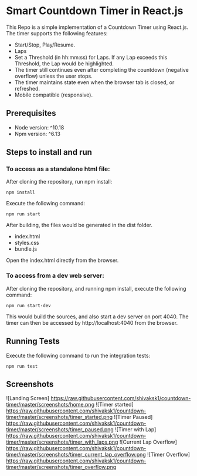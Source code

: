 # Smart Countdown Timer in React.js

This Repo is a simple implementation of a Countdown Timer using React.js.
The timer supports the following features:
* Start/Stop, Play/Resume.
* Laps
* Set a Threshold (in hh:mm:ss) for Laps. If any Lap exceeds this Threshold, the Lap would be highlighted.
* The timer still continues even after completing the countdown (negative overflow) unless the user stops.
* The timer maintains state even when the browser tab is closed, or refreshed.
* Mobile compatible (responsive).

## Prerequisites

* Node version: ^10.18
* Npm version: ^6.13

## Steps to install and run

### To access as a standalone html file:
After cloning the repository, run npm install:
```
npm install
```

Execute the following command:
```
npm run start
```

After building, the files would be generated in the dist folder.
* index.html
* styles.css
* bundle.js

Open the index.html directly from the browser.

### To access from a dev web server:
After cloning the repository, and running npm install, execute the following command:
```
npm run start-dev
```
This would build the sources, and also start a dev server on port 4040.
The timer can then be accessed by http://localhost:4040 from the browser.

## Running Tests
Execute the following command to run the integration tests:
```
npm run test
```

## Screenshots
![Landing Screen] https://raw.githubusercontent.com/shivaksk1/countdown-timer/master/screenshots/home.png
![Timer started] https://raw.githubusercontent.com/shivaksk1/countdown-timer/master/screenshots/timer_started.png
![Timer Paused] https://raw.githubusercontent.com/shivaksk1/countdown-timer/master/screenshots/timer_paused.png
![Timer with Lap] https://raw.githubusercontent.com/shivaksk1/countdown-timer/master/screenshots/timer_with_laps.png
![Current Lap Overflow] https://raw.githubusercontent.com/shivaksk1/countdown-timer/master/screenshots/timer_current_lap_overflow.png
![Timer Overflow] https://raw.githubusercontent.com/shivaksk1/countdown-timer/master/screenshots/timer_overflow.png


